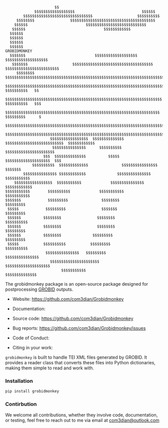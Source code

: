 
```
                      $$                                                                   
             $$$$$$$$$$$$$$$$$$                              $$$$$$                       
        $$$$$$$$$$$$$$$$$$$$$$$$$$$$$$$                    $$$$$$$$$$                       
     $$$$$$$$                $$$$$$$$$$$$$$$$$$$$$$$$$$$$$$$$$$$$$$             
    $$$$$$                          $$$$$$$$$$$$$$$$$$$$$$$$$$$           
   $$$$$$                                   $$$$$$$$$$$$                             
  $$$$$$                                                              
  $$$$$$                                                                   
  $$$$$$                                                                             
  $$$$$$                                                                          GROBIDMONKEY
  $$$$$$$                               $$$$$$$$$$$$$$$$$$$                    $$$$$$$$$$$$$$$$$$$
   $$$$$$$                    $$$$$$$$$$$$$$$$$$$$$$$$$$$$$$$$$$$$         $$$$$$$$$$$$$$$$$$$$$$$$
     $$$$$$$$            $$$$$$$$$$$$$$$$$$$$$$$$$$$$$$$$$$$$$$$$$$$$$$$$$$$$$$$$$$$$$$$$$$$$$$$$$$
       $$$$$$$$$$$$$$$$$$$$$$$$$$$$$$$$$$$$$$$$$$$$$$$$$$$$$$$$$$$$$$$$$$$$$$$$$    $$$$$$$$$$   $$
         $$$$$$$$$$$$$$$$$$$$$$$$$$$$$$$$$$$$$$$$$$$$$$$$$$$$$$$$$$$$$$$$$$$$$$   $$$$$$$$$$   $$$
            $$$$$$$$$$$$$$$$$$$$$$$$$$$$$$$$$$$$$$$$$$$$$$$$$$$$$$$$$$$$$$$$$$$$$ $$$$$$$$$      $
                 $$$$$$$$$$$$$$$$$$$$$$$$$$$$$$$$$$$$$$$$$$$$$$$$$$$$$$$$$$$$$$$$$$$$$$$$$$$$$$$$$$$
                  $$$$$$$$$$$$$$$$$$$$$$$$$$$$$$$$$$$$$$$$$$$$$$$$$$$$$$$$$$$$$$$$$$$$$$$$$$$$$$$$$$
                    $$$$$$$$$$$$$$$$$  $$$$$$$$$$$$$$  $$$$$$$$$$$$$$$$$$$$$$$$$$  $$$$$$$$$$$$
                     $$$$$$$$$$$$$$$      $$$$$$$$$$  $$$$$$$$$$$$$$$$$$$$$$  
                 $$$  $$$$$$$$$$$$$$          $$$$$  $$$$$$$$$$$$$$$$$$$$  $$$
            $$$$$$$$$$  $$$$$$$$$$$$$               $$$$$$$$$$$$$$$$  $$$$$$$
        $$$$$$$$$$$$$$$ $$$$$$$$$$$$              $$$$$$$$$$$$$$$ $$$$$$$$$$$
    $$$$$$$$$$$$$$$$$  $$$$$$$$$$$             $$$$$$$$$$$$$$$  $$$$$$$$$$$$
$$$$$$$$$$$        $$$$$$$$$$             $$$$$$$$$$$         $$$$$$$$$$$
$$$$$$$            $$$$$$$$$               $$$$$$$$             $$$$$$$$$
 $$$$$            $$$$$$$$$                $$$$$$$               $$$$$$$$$
 $$$$$$          $$$$$$$$                $$$$$$$$                $$$$$$$$$$
 $$$$$$          $$$$$$$$                $$$$$$$$                   $$$$$$$$$
 $$$$$$          $$$$$$$$              $$$$$$$$$                      $$$$$$$$$
 $$$$$           $$$$$$$$$$           $$$$$$$$$                         $$$$$$$$$$
                  $$$$$$$$$$$$$$$   $$$$$$$$$                               $$$$$$$$$$$$$$$
                    $$$$$$$$$$$$$$$$$$$$$$                                     $$$$$$$$$$$$$$$$$$$$
                         $$$$$$$$$$$                                                  $$$$$$$$$$$$$$
```

The grobidmonkey package is an open-source package designed for postprocessing [GROBID](https://grobid.readthedocs.io/en/latest/) outputs.

- Website: https://github.com/com3dian/Grobidmonkey

- Documentation:

- Source code: https://github.com/com3dian/Grobidmonkey

- Bug reports: https://github.com/com3dian/Grobidmonkey/issues

- Code of Conduct:

- Citing in your work:

`grobidmonkey` is built to handle TEI XML files generated by GROBID. It provides a reader class that converts these files into Python dictionaries, making them simple to read and work with.

### Installation

```python
pip install grobidmonkey
```

### Contirbution

We welcome all contributions, whether they involve code, documentation, or testing, feel free to reach out to me via email at com3dian@outlook.com
